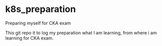 # k8s_preparation
Preparing myself for CKA exam

This git repo it to log my preparation what I am learning, from where i am learning for CKA exam.

